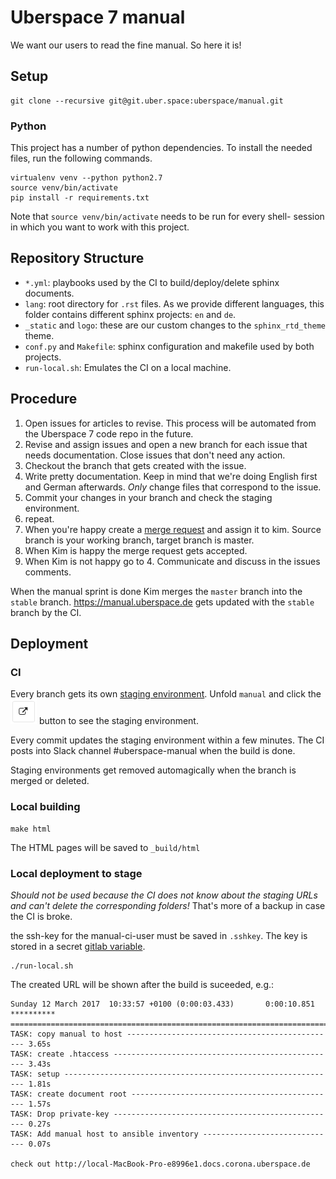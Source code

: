 # Uberspace 7 manual

We want our users to read the fine manual. So here it is!

## Setup

```
git clone --recursive git@git.uber.space:uberspace/manual.git
```

### Python

This project has a number of python dependencies. To install the needed
files, run the following commands.

```
virtualenv venv --python python2.7
source venv/bin/activate
pip install -r requirements.txt
```

Note that `source venv/bin/activate` needs to be run for every shell-
session in which you want to work with this project.

## Repository Structure

* `*.yml`: playbooks used by the CI to build/deploy/delete sphinx documents.
* `lang`: root directory for `.rst` files. As we provide different languages, this folder contains different sphinx projects: `en` and `de`.
* `_static` and `logo`: these are our custom changes to the `sphinx_rtd_theme` theme.
* `conf.py` and `Makefile`: sphinx configuration and makefile used by both projects.
* `run-local.sh`: Emulates the CI on a local machine. 

## Procedure

1. Open issues for articles to revise. This process will be automated from the Uberspace 7 code repo in the future.
2. Revise and assign issues and open a new branch for each issue that needs documentation. Close issues that don't need any action.
3. Checkout the branch that gets created with the issue.
4. Write pretty documentation. Keep in mind that we're doing English first and German afterwards. *Only* change files that correspond to the issue.
5. Commit your changes in your branch and check the staging environment.
6. repeat.
7. When you're happy create a [merge request](https://git.uber.space/uberspace/manual/merge_requests/new) and assign it to kim. Source branch is your working branch, target branch is master.
8. When Kim is happy the merge request gets accepted.
9. When Kim is not happy go to 4. Communicate and discuss in the issues comments.

When the manual sprint is done Kim merges the `master` branch into the `stable` branch. https://manual.uberspace.de gets updated with the `stable` branch by the CI.

## Deployment

### CI

Every branch gets its own [staging environment](https://git.uber.space/uberspace/manual/environments). Unfold `manual` and click the ![open](images/open.png) button to see the staging environment.

Every commit updates the staging environment within a few minutes. The CI posts into Slack channel #uberspace-manual when the build is done.

Staging environments get removed automagically when the branch is merged or deleted.

### Local building
```
make html
```

The HTML pages will be saved to `_build/html`

### Local deployment to stage

*Should not be used because the CI does not know about the staging URLs and can't delete the corresponding folders!* That's more of a backup in case the CI is broke.

the ssh-key for the manual-ci-user must be saved in `.sshkey`. The key is stored in a secret [gitlab variable](https://git.uber.space/uberspace/manual/variables/14).

```
./run-local.sh
```

The created URL will be shown after the build is suceeded, e.g.:

```
Sunday 12 March 2017  10:33:57 +0100 (0:00:03.433)       0:00:10.851 ********** 
=============================================================================== 
TASK: copy manual to host ----------------------------------------------- 3.65s
TASK: create .htaccess -------------------------------------------------- 3.43s
TASK: setup ------------------------------------------------------------- 1.81s
TASK: create document root ---------------------------------------------- 1.57s
TASK: Drop private-key -------------------------------------------------- 0.27s
TASK: Add manual host to ansible inventory ------------------------------ 0.07s

check out http://local-MacBook-Pro-e8996e1.docs.corona.uberspace.de
```
